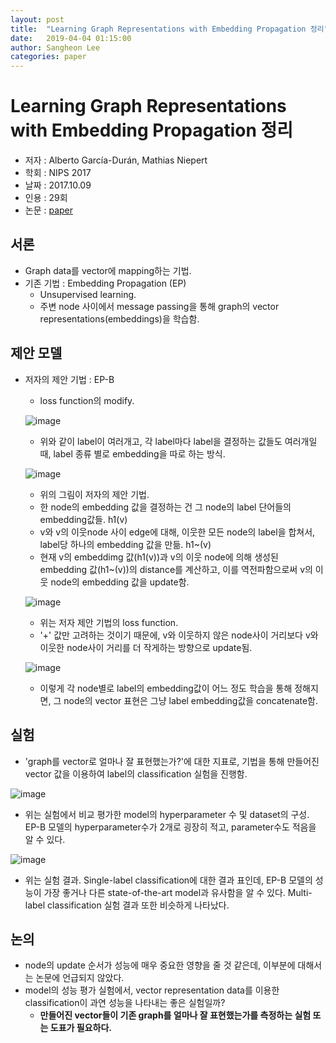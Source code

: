 ```yaml
---
layout: post
title:  "Learning Graph Representations with Embedding Propagation 정리"
date:   2019-04-04 01:15:00
author: Sangheon Lee
categories: paper
---
```


# Learning Graph Representations with Embedding Propagation 정리
- 저자 : Alberto García-Durán, Mathias Niepert
- 학회 : NIPS 2017
- 날짜 : 2017.10.09
- 인용 : 29회
- 논문 : [paper](https://papers.nips.cc/paper/7097-learning-graph-representations-with-embedding-propagation.pdf)

## 서론
 - Graph data를 vector에 mapping하는 기법.
 - 기존 기법 : Embedding Propagation (EP)
   - Unsupervised learning.
   - 주변 node 사이에서 message passing을 통해 graph의 vector representations(embeddings)을 학습함.

## 제안 모델
 - 저자의 제안 기법 : EP-B
   - loss function의 modify.

   ![image](https://user-images.githubusercontent.com/26705935/41190973-132312ca-6c23-11e8-9fc9-f6b45d86b7ac.png)

   - 위와 같이 label이 여러개고, 각 label마다 label을 결정하는 값들도 여러개일 때, label 종류 별로 embedding을 따로 하는 방식.

   ![image](https://user-images.githubusercontent.com/26705935/41190991-5039bcea-6c23-11e8-831f-6433665c236f.png)

   - 위의 그림이 저자의 제안 기법.
   - 한 node의 embedding 값을 결정하는 건 그 node의 label 단어들의 embedding값들. h1(v)
   - v와 v의 이웃node 사이 edge에 대해, 이웃한 모든 node의 label을 합쳐서, label당 하나의 embedding 값을 만듦. h1~(v)
   - 현재 v의 embeddimg 값(h1(v))과 v의 이웃 node에 의해 생성된 embedding 값(h1~(v))의 distance를 계산하고, 이를 역전파함으로써 v의 이웃 node의 embedding 값을 update함.

   ![image](https://user-images.githubusercontent.com/26705935/41191053-70946462-6c24-11e8-9c72-00bf2ecf6173.png)

   - 위는 저자 제안 기법의 loss function.
   - '+' 값만 고려하는 것이기 때문에, v와 이웃하지 않은 node사이 거리보다 v와 이웃한 node사이 거리를 더 작게하는 방향으로 update됨.

   ![image](https://user-images.githubusercontent.com/26705935/41191069-b4e0dea2-6c24-11e8-9ed2-2ae75ab76158.png)

   - 이렇게 각 node별로 label의 embedding값이 어느 정도 학습을 통해 정해지면, 그 node의 vector 표현은 그냥 label embedding값을 concatenate함.

## 실험
   - 'graph를 vector로 얼마나 잘 표현했는가?'에 대한 지표로, 기법을 통해 만들어진 vector 값을 이용하여 label의 classification 실험을 진행함.

   ![image](https://user-images.githubusercontent.com/26705935/41191100-49443378-6c25-11e8-83d7-05b0d7d5cdcf.png)

   - 위는 실험에서 비교 평가한 model의 hyperparameter 수 및 dataset의 구성. EP-B 모델의 hyperparameter수가 2개로 굉장히 적고, parameter수도 적음을 알 수 있다.

   ![image](https://user-images.githubusercontent.com/26705935/41191112-881dec7e-6c25-11e8-9501-a0eb00ca95a0.png)

   - 위는 실험 결과. Single-label classification에 대한 결과 표인데, EP-B 모델의 성능이 가장 좋거나 다른 state-of-the-art model과 유사함을 알 수 있다. Multi-label classification 실험 결과 또한 비슷하게 나타났다.

## 논의
   - node의 update 순서가 성능에 매우 중요한 영향을 줄 것 같은데, 이부분에 대해서는 논문에 언급되지 않았다.
   - model의 성능 평가 실험에서, vector representation data를 이용한 classification이 과연 성능을 나타내는 좋은 실험일까?
     - **만들어진 vector들이 기존 graph를 얼마나 잘 표현했는가를 측정하는 실험 또는 도표가 필요하다.**
